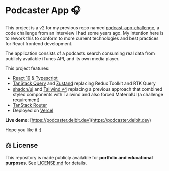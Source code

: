 # Podcaster App 🎧

This project is a v2 for my previous repo named [podcast-app-challenge](https://github.com/deibitramos/podcast-app-challenge), a code challenge from an interview I had some years ago. My intention here is to rework this to conform to more current technologies and best practices for React frontend development.

The application consists of a podcasts search consuming real data from publicly available iTunes API, and its own media player.

This project features:
- [React 19](https://react.dev/) & [Typescript](https://www.typescriptlang.org/)
- [TanStack Query](https://tanstack.com/query) and [Zustand](https://zustand-demo.pmnd.rs/) replacing Redux Toolkit and RTK Query
- [shadcn/ui](https://ui.shadcn.com/) and [Tailwind v4](https://tailwindcss.com/) replacing a previous approach that combined styled components with Tailwind and also forced MaterialUI (a challenge requirement)
- [TanStack Router](https://tanstack.com/router)
- Deployed on [Vercel](https://vercel.com/)

**Live demo:** [https://podcaster.deibit.dev](https://podcaster.deibit.dev)

Hope you like it :)

## ⚖️ License
This repository is made publicly available for **portfolio and educational purposes**.
See [LICENSE.md](./LICENSE.md) for details.
